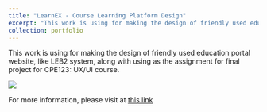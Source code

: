 ```yaml
---
title: "LearnEX - Course Learning Platform Design"
excerpt: "This work is using for making the design of friendly used education portal website, like LEB2 system.<br/><img src='https://boatchrnthn.vercel.app/assets/images/project-1.jpg'>"
collection: portfolio
---
```


This work is using for making the design of friendly used education portal website, like LEB2 system, along with using as the assignment for final project for CPE123: UX/UI course.

![](https://github.com/chrnthnkmutt/slm-py-experiment/raw/main/Project_Banner.jpg)

For more information, please visit at [this link](https://github.com/chrnthnkmutt/slm-py-experiment)